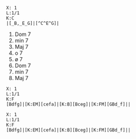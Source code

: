 ```music-abc
X: 1
L:1/1
K:C
|[_B,_E_G]|[^C^E^G]|
```
1. Dom 7
2. min 7
3. Maj 7
4. o 7
5. ø 7
6. Dom 7
7. min 7
8. Maj 7

```music-abc
X: 1
L:1/1
K:F
[Bdfg]|[K:EM][cefa]|[K:B][Bceg]|[K:FM][GBd_f]||
```


```music-abc
X: 1
L:1/1
K:F
[Bdfg]|[K:EM][cefa]|[K:B][Bceg]|[K:FM][GBd_f]||
```
